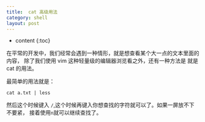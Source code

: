 ```yaml
---
title:  cat 高级用法
category: shell
layout: post
---
```

* content
{:toc}

在平常的开发中，我们经常会遇到一种情形，就是想查看某个大一点的文本里面的内容，
除了我们使用 vim 这种轻量级的编辑器浏览看之外，还有一种方法是 就是 cat 的用法。

最简单的用法就是：

`cat a.txt | less`

然后这个时候键入  `/`,这个时候再键入你想查找的字符就可以了。如果一屏放不下不要紧，
接着使用`n`就可以继续查找了。


